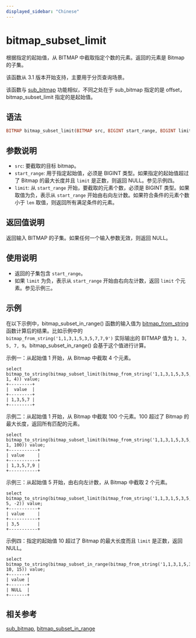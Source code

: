 ```yaml
---
displayed_sidebar: "Chinese"
---
```


# bitmap_subset_limit



根据指定的起始值，从 BITMAP 中截取指定个数的元素。返回的元素是 Bitmap 的子集。

该函数从 3.1 版本开始支持，主要用于分页查询场景。

该函数与 [sub_bitmap](./sub_bitmap.md) 功能相似，不同之处在于 sub_bitmap 指定的是 offset，bitmap_subset_limit 指定的是起始值。

## 语法

```Haskell
BITMAP bitmap_subset_limit(BITMAP src, BIGINT start_range, BIGINT limit)
```

## 参数说明

- `src`: 要截取的目标 bitmap。
- `start_range`: 用于指定起始值，必须是 BIGINT 类型。如果指定的起始值超过了 Bitmap 的最大长度并且 `limit` 是正数，则返回 NULL。参见示例四。
- `limit`: 从 `start_range` 开始，要截取的元素个数，必须是 BIGINT 类型。如果取值为负，表示从 `start_range` 开始由右向左计数。如果符合条件的元素个数小于 `len` 取值，则返回所有满足条件的元素。

## 返回值说明

返回输入 BITMAP 的子集。如果任何一个输入参数无效，则返回 NULL。

## 使用说明

- 返回的子集包含 `start_range`。
- 如果 `limit` 为负，表示从 `start_range` 开始由右向左计数，返回 `limit` 个元素。参见示例三。

## 示例

在以下示例中，bitmap_subset_in_range() 函数的输入值为 [bitmap_from_string](./bitmap_from_string.md) 函数计算后的结果。比如示例中的 `bitmap_from_string('1,1,3,1,5,3,5,7,7,9')` 实际输出的 BITMAP 值为 `1, 3, 5, 7, 9`。bitmap_subset_in_range() 会基于这个值进行计算。

示例一：从起始值 1 开始，从 Bitmap 中截取 4 个元素。

```Plaintext
select bitmap_to_string(bitmap_subset_limit(bitmap_from_string('1,1,3,1,5,3,5,7,7,9'), 1, 4)) value;
+---------+
|  value  |
+---------+
| 1,3,5,7 |
+---------+
```

示例二：从起始值 1 开始，从 Bitmap 中截取 100 个元素。100 超过了 Bitmap 的最大长度，返回所有匹配的元素。

```Plaintext
select bitmap_to_string(bitmap_subset_limit(bitmap_from_string('1,1,3,1,5,3,5,7,7,9'), 1, 100)) value;
+-----------+
| value     |
+-----------+
| 1,3,5,7,9 |
+-----------+
```

示例三：从起始值 5 开始，由右向左计数，从 Bitmap 中截取 2 个元素。

```Plaintext
select bitmap_to_string(bitmap_subset_limit(bitmap_from_string('1,1,3,1,5,3,5,7,7,9'), 5, -2)) value;
+-----------+
| value     |
+-----------+
| 3,5       |
+-----------+
```

示例四：指定的起始值 10 超过了 Bitmap 的最大长度而且 `limit` 是正数，返回 NULL。

```Plain
select bitmap_to_string(bitmap_subset_in_range(bitmap_from_string('1,1,3,1,5,3,5,7,7,9'), 10, 15)) value;
+-------+
| value |
+-------+
| NULL  |
+-------+
```

## 相关参考

[sub_bitmap](./sub_bitmap.md), [bitmap_subset_in_range](./bitmap_subset_in_range.md)
